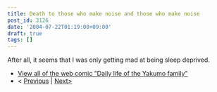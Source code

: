 ```yaml
---
title: Death to those who make noise and those who make noise
post_id: 3126
date: '2004-07-22T01:19:00+09:00'
draft: true
tags: []
---
```


After all, it seems that I was only getting mad at being sleep deprived.

*   [View all of the web comic "Daily life of the Yakumo family"](https://danmaq.com/tag/yakumo-family?order=ASC)
*   < [Previous](https://danmaq.com/3124) | [Next>](https://danmaq.com/3127)
